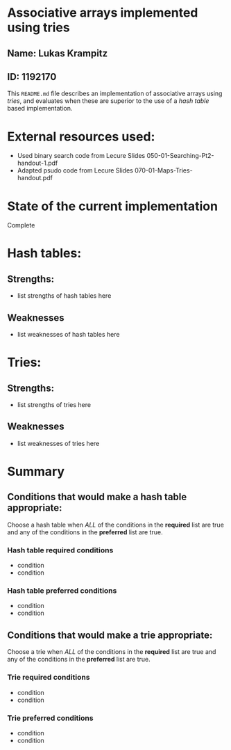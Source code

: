 
# Associative arrays implemented using tries

## Name: Lukas Krampitz
## ID: 1192170

This `README.md` file describes an implementation of associative
arrays using *tries*, and evaluates when these are superior to
the use of a *hash table* based implementation.

# External resources used:

* Used binary search code from Lecure Slides 050-01-Searching-Pt2-handout-1.pdf
* Adapted psudo code from Lecure Slides 070-01-Maps-Tries-handout.pdf

# State of the current implementation

Complete

# Hash tables:

## Strengths:

* list strengths of hash tables here

## Weaknesses

* list weaknesses of hash tables here


# Tries:

## Strengths:

* list strengths of tries here

## Weaknesses

* list weaknesses of tries here


# Summary

## Conditions that would make a hash table appropriate:

Choose a hash table when *ALL* of the conditions in the **required**
list are true and any of the conditions in the **preferred** list
are true.

### Hash table **required** conditions
* condition
* condition

### Hash table **preferred** conditions
* condition
* condition



## Conditions that would make a trie appropriate:

Choose a trie when *ALL* of the conditions in the **required**
list are true and any of the conditions in the **preferred** list
are true.

### Trie **required** conditions
* condition
* condition

### Trie **preferred** conditions
* condition
* condition


